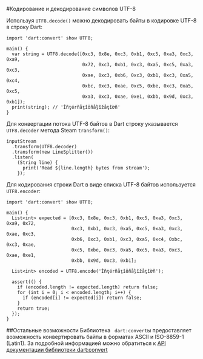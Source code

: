 #Кодирование и декодирование символов UTF-8

Используя `UTF8.decode()` можно декодировать байты в кодировке UTF-8 в строку Dart:

```
import 'dart:convert' show UTF8;

main() {
  var string = UTF8.decode([0xc3, 0x8e, 0xc3, 0xb1, 0xc5, 0xa3, 0xc3, 0xa9,
                            0x72, 0xc3, 0xb1, 0xc3, 0xa5, 0xc5, 0xa3, 0xc3,
                            0xae, 0xc3, 0xb6, 0xc3, 0xb1, 0xc3, 0xa5, 0xc4,
                            0xbc, 0xc3, 0xae, 0xc5, 0xbe, 0xc3, 0xa5, 0xc5,
                            0xa3, 0xc3, 0xae, 0xe1, 0xbb, 0x9d, 0xc3, 0xb1]);
  print(string); // 'Îñţérñåţîöñåļîžåţîờñ'
}
```

Для конвертации потока UTF-8 байтов в Dart строку указывается `UTF8.decoder` метода Steam `transform()`:

```
inputStream
  .transform(UTF8.decoder)
  .transform(new LineSplitter())
  .listen(
    (String line) { 
      print('Read ${line.length} bytes from stream');
    });
``` 

Для кодирования строки Dart в виде списка UTF-8 байтов используется `UTF8.encoder`:

```
import 'dart:convert' show UTF8;

main() {
  List<int> expected = [0xc3, 0x8e, 0xc3, 0xb1, 0xc5, 0xa3, 0xc3, 0xa9, 0x72,
                        0xc3, 0xb1, 0xc3, 0xa5, 0xc5, 0xa3, 0xc3, 0xae, 0xc3,
                        0xb6, 0xc3, 0xb1, 0xc3, 0xa5, 0xc4, 0xbc, 0xc3, 0xae,
                        0xc5, 0xbe, 0xc3, 0xa5, 0xc5, 0xa3, 0xc3, 0xae, 0xe1,
                        0xbb, 0x9d, 0xc3, 0xb1];

  List<int> encoded = UTF8.encode('Îñţérñåţîöñåļîžåţîờñ');

  assert(() {
    if (encoded.length != expected.length) return false;
    for (int i = 0; i < encoded.length; i++) {
      if (encoded[i] != expected[i]) return false;
    }
    return true;
  });
}
```

##Остальные возможности
Библиотека ` dart:convert`ы предоставляет возможность	конвертировать байты в форматах  ASCII и ISO-8859-1 (Latin1). За подробной информацией можно обратиться к [API документации библиотеки dart:convert](http://api.dartlang.org/dart_convert.html)